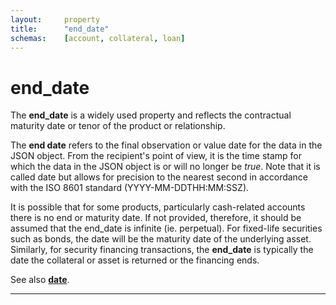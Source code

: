 ```yaml
---
layout:		property
title:		"end_date"
schemas:	[account, collateral, loan]
---
```


# end_date
The **end_date** is a widely used property and reflects the contractual maturity date or tenor of the product or relationship. 

The **end date** refers to the final observation or value date for the data in the JSON object. From the recipient's point of view, it is the time stamp for which the data in the JSON object is or will no longer be *true*. Note that it is called date but allows for precision to the nearest second in accordance with the ISO 8601 standard (YYYY-MM-DDTHH:MM:SSZ).

It is possible that for some products, particularly cash-related accounts there is no end or maturity date. If not provided, therefore, it should be assumed that the end_date is infinite (ie. perpetual). For fixed-life securities such as bonds, the date will be the maturity date of the underlying asset. Similarly, for security financing transactions, the **end_date** is typically the date the collateral or asset is returned or the financing ends.

See also [**date**][date].

---
[date]: 		https://github.com/suadelabs/fire/blob/master/documentation/date.md
